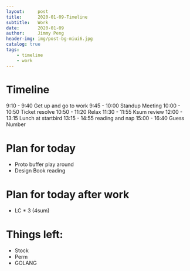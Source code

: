 ```yaml
---
layout:     post
title:      2020-01-09-Timeline
subtitle:   Work
date:       2020-01-09
author:     Jimmy Peng
header-img: img/post-bg-miui6.jpg
catalog: true
tags:
    - timeline
    - work
---
```


# Timeline
9:10 - 9:40 Get up and go to work
9:45 - 10:00 Standup Meeting
10:00 - 10:50 Ticket resolve
10:50 - 11:20 Relax
11:30 - 11:55 Ksum review
12:00 - 13:15 Lunch at startbird
13:15 - 14:55 reading and nap
15:00 - 16:40 Guess Number


# Plan for today
- Proto buffer play around
- Design Book reading

# Plan for today after work
- LC * 3 (4sum)


# Things left:
- Stock
- Perm
- GOLANG